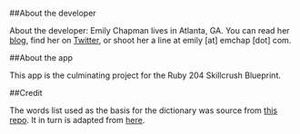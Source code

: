 ##About the developer

About the developer: Emily Chapman lives in Atlanta, GA. You can read her [blog](http://www.emchap.com), find her on [Twitter](http://www.twitter.com/eachapm), or shoot her a line at emily [at] emchap [dot] com.

##About the app

This app is the culminating project for the Ruby 204 Skillcrush Blueprint.

##Credit

The words list used as the basis for the dictionary was source from [this repo](https://github.com/dwyl/english-words). It in turn is adapted from [here](http://www.infochimps.com/datasets/word-list-350000-simple-english-words-excel-readable).